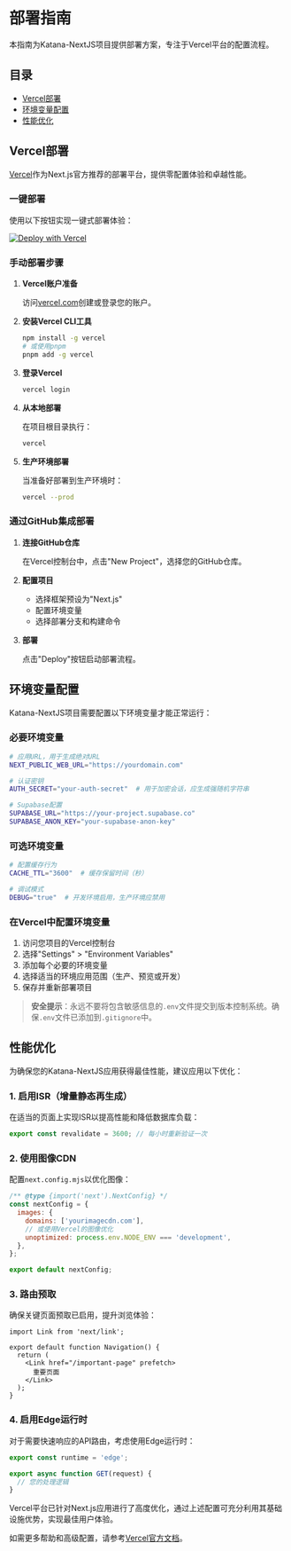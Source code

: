 # 部署指南

本指南为Katana-NextJS项目提供部署方案，专注于Vercel平台的配置流程。

## 目录

- [Vercel部署](#vercel部署)
- [环境变量配置](#环境变量配置)
- [性能优化](#性能优化)

## Vercel部署

[Vercel](https://vercel.com)作为Next.js官方推荐的部署平台，提供零配置体验和卓越性能。

### 一键部署

使用以下按钮实现一键式部署体验：

[![Deploy with Vercel](https://vercel.com/button)](https://vercel.com/new/clone?repository-url=https%3A%2F%2Fgithub.com%2Fscottcwy%2FKatana-NextJS)

### 手动部署步骤

1. **Vercel账户准备**

   访问[vercel.com](https://vercel.com)创建或登录您的账户。

2. **安装Vercel CLI工具**

   ```bash
   npm install -g vercel
   # 或使用pnpm
   pnpm add -g vercel
   ```

3. **登录Vercel**

   ```bash
   vercel login
   ```

4. **从本地部署**

   在项目根目录执行：

   ```bash
   vercel
   ```

5. **生产环境部署**

   当准备好部署到生产环境时：

   ```bash
   vercel --prod
   ```

### 通过GitHub集成部署

1. **连接GitHub仓库**

   在Vercel控制台中，点击"New Project"，选择您的GitHub仓库。

2. **配置项目**

   - 选择框架预设为"Next.js"
   - 配置环境变量
   - 选择部署分支和构建命令

3. **部署**

   点击"Deploy"按钮启动部署流程。

## 环境变量配置

Katana-NextJS项目需要配置以下环境变量才能正常运行：

### 必要环境变量

```bash
# 应用URL，用于生成绝对URL
NEXT_PUBLIC_WEB_URL="https://yourdomain.com"

# 认证密钥
AUTH_SECRET="your-auth-secret"  # 用于加密会话，应生成强随机字符串

# Supabase配置
SUPABASE_URL="https://your-project.supabase.co"
SUPABASE_ANON_KEY="your-supabase-anon-key"
```

### 可选环境变量

```bash
# 配置缓存行为
CACHE_TTL="3600"  # 缓存保留时间（秒）

# 调试模式
DEBUG="true"  # 开发环境启用，生产环境应禁用
```

### 在Vercel中配置环境变量

1. 访问您项目的Vercel控制台
2. 选择"Settings" > "Environment Variables"
3. 添加每个必要的环境变量
4. 选择适当的环境应用范围（生产、预览或开发）
5. 保存并重新部署项目

> **安全提示**：永远不要将包含敏感信息的`.env`文件提交到版本控制系统。确保`.env`文件已添加到`.gitignore`中。

## 性能优化

为确保您的Katana-NextJS应用获得最佳性能，建议应用以下优化：

### 1. 启用ISR（增量静态再生成）

在适当的页面上实现ISR以提高性能和降低数据库负载：

```typescript
export const revalidate = 3600; // 每小时重新验证一次
```

### 2. 使用图像CDN

配置`next.config.mjs`以优化图像：

```javascript
/** @type {import('next').NextConfig} */
const nextConfig = {
  images: {
    domains: ['yourimagecdn.com'],
    // 或使用Vercel的图像优化
    unoptimized: process.env.NODE_ENV === 'development',
  },
};

export default nextConfig;
```

### 3. 路由预取

确保关键页面预取已启用，提升浏览体验：

```tsx
import Link from 'next/link';

export default function Navigation() {
  return (
    <Link href="/important-page" prefetch>
      重要页面
    </Link>
  );
}
```

### 4. 启用Edge运行时

对于需要快速响应的API路由，考虑使用Edge运行时：

```typescript
export const runtime = 'edge';

export async function GET(request) {
  // 您的处理逻辑
}
```

Vercel平台已针对Next.js应用进行了高度优化，通过上述配置可充分利用其基础设施优势，实现最佳用户体验。

如需更多帮助和高级配置，请参考[Vercel官方文档](https://vercel.com/docs)。
